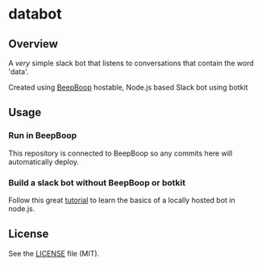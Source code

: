# databot

## Overview
A *very* simple slack bot that listens to conversations that contain the word 'data'. 

Created using [BeepBoop](https://beepboophq.com) hostable, Node.js based Slack bot using botkit

## Usage

### Run in BeepBoop
This repository is connected to BeepBoop so any commits here will automatically deploy.

### Build a slack bot without BeepBoop or botkit
Follow this great [tutorial](https://www.samdlc.com/a-super-simple-slack-bot-example/) to learn the basics of a locally hosted bot in node.js.

## License

See the [LICENSE](LICENSE.md) file (MIT).

